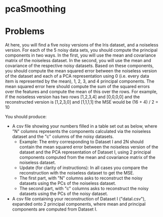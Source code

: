 # pcaSmoothing

# Problems

At here, you will find a five noisy versions of the Iris dataset, and a noiseless version. For each of the 5 noisy data sets, you should compute the principal components in two ways. In the first, you will use the mean and covariance matrix of the noiseless dataset. In the second, you will use the mean and covariance of the respective noisy datasets. Based on these components, you should compute the mean squared error between the noiseless version of the dataset and each of a PCA representation using 0 (i.e. every data item is represented by the mean), 1, 2, 3, and 4 principal components. The mean squared error here should compute the sum of the squared errors over the features and compute the mean of this over the rows. For example, if the noiseless version has two rows [1,2,3,4] and [0,0,0,0] and the reconstructed version is [1,2,3,0] and [1,1,1,1] the MSE would be (16 + 4) / 2 = 10

You should produce:
 * A csv file showing your numbers filled in a table set out as below, where "N" columns represents the components calculated via the noiseless dataset and the "c" columns of the noisy datasets.
   * Example: The entry corresponding to Dataset I and 2N should contain the mean squared error between the noiseless version of the dataset and the PCA representation of Dataset I, using 2 principal components computed from the mean and covariance matrix of the noiseless dataset.
   * Update (for clarity of instructions): In all cases you compare the reconstruction with the noiseless dataset to get the MSE. 
   * The first part, with "N" columns asks to reconstruct the noisy datasets using the PCs of the noiseless dataset. 
   * The second part, with "c" columns asks to reconstruct the noisy datasets using the PCs of the noisy dataset.
 * A csv file containing your reconstruction of Dataset I ("dataI.csv"), expanded onto 2 principal components, where mean and principal components are computed from Dataset I.
